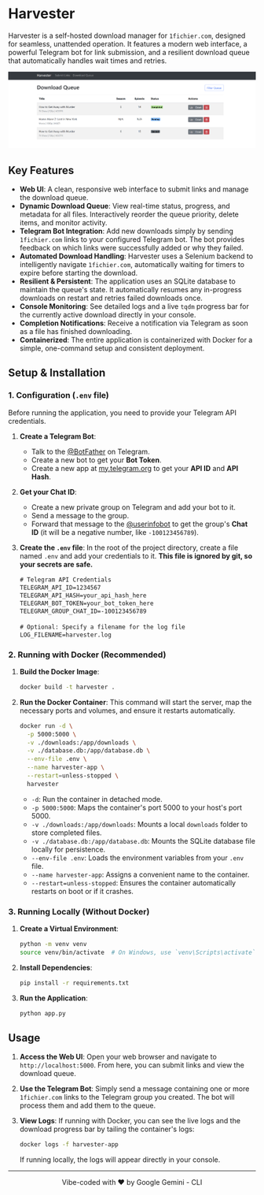# Harvester

Harvester is a self-hosted download manager for `1fichier.com`, designed for seamless, unattended operation. It features a modern web interface, a powerful Telegram bot for link submission, and a resilient download queue that automatically handles wait times and retries.

![Harvester Queue UI](./WebUI.png) 

## Key Features

-   **Web UI**: A clean, responsive web interface to submit links and manage the download queue.
-   **Dynamic Download Queue**: View real-time status, progress, and metadata for all files. Interactively reorder the queue priority, delete items, and monitor activity.
-   **Telegram Bot Integration**: Add new downloads simply by sending `1fichier.com` links to your configured Telegram bot. The bot provides feedback on which links were successfully added or why they failed.
-   **Automated Download Handling**: Harvester uses a Selenium backend to intelligently navigate `1fichier.com`, automatically waiting for timers to expire before starting the download.
-   **Resilient & Persistent**: The application uses an SQLite database to maintain the queue's state. It automatically resumes any in-progress downloads on restart and retries failed downloads once.
-   **Console Monitoring**: See detailed logs and a live `tqdm` progress bar for the currently active download directly in your console.
-   **Completion Notifications**: Receive a notification via Telegram as soon as a file has finished downloading.
-   **Containerized**: The entire application is containerized with Docker for a simple, one-command setup and consistent deployment.

## Setup & Installation

### 1. Configuration (`.env` file)

Before running the application, you need to provide your Telegram API credentials.

1.  **Create a Telegram Bot**:
    -   Talk to the [@BotFather](https://t.me/BotFather) on Telegram.
    -   Create a new bot to get your **Bot Token**.
    -   Create a new app at [my.telegram.org](https://my.telegram.org) to get your **API ID** and **API Hash**.

2.  **Get your Chat ID**:
    -   Create a new private group on Telegram and add your bot to it.
    -   Send a message to the group.
    -   Forward that message to the [@userinfobot](https://t.me/userinfobot) to get the group's **Chat ID** (it will be a negative number, like `-100123456789`).

3.  **Create the `.env` file**:
    In the root of the project directory, create a file named `.env` and add your credentials to it. **This file is ignored by git, so your secrets are safe.**

    ```env
    # Telegram API Credentials
    TELEGRAM_API_ID=1234567
    TELEGRAM_API_HASH=your_api_hash_here
    TELEGRAM_BOT_TOKEN=your_bot_token_here
    TELEGRAM_GROUP_CHAT_ID=-100123456789

    # Optional: Specify a filename for the log file
    LOG_FILENAME=harvester.log
    ```

### 2. Running with Docker (Recommended)

1.  **Build the Docker Image**:
    ```sh
    docker build -t harvester .
    ```

2.  **Run the Docker Container**:
    This command will start the server, map the necessary ports and volumes, and ensure it restarts automatically.

    ```sh
    docker run -d \
      -p 5000:5000 \
      -v ./downloads:/app/downloads \
      -v ./database.db:/app/database.db \
      --env-file .env \
      --name harvester-app \
      --restart=unless-stopped \
      harvester
    ```
    -   `-d`: Run the container in detached mode.
    -   `-p 5000:5000`: Maps the container's port 5000 to your host's port 5000.
    -   `-v ./downloads:/app/downloads`: Mounts a local `downloads` folder to store completed files.
    -   `-v ./database.db:/app/database.db`: Mounts the SQLite database file locally for persistence.
    -   `--env-file .env`: Loads the environment variables from your `.env` file.
    -   `--name harvester-app`: Assigns a convenient name to the container.
    -   `--restart=unless-stopped`: Ensures the container automatically restarts on boot or if it crashes.

### 3. Running Locally (Without Docker)

1.  **Create a Virtual Environment**:
    ```sh
    python -m venv venv
    source venv/bin/activate  # On Windows, use `venv\Scripts\activate`
    ```

2.  **Install Dependencies**:
    ```sh
    pip install -r requirements.txt
    ```

3.  **Run the Application**:
    ```sh
    python app.py
    ```

## Usage

1.  **Access the Web UI**:
    Open your web browser and navigate to `http://localhost:5000`. From here, you can submit links and view the download queue.

2.  **Use the Telegram Bot**:
    Simply send a message containing one or more `1fichier.com` links to the Telegram group you created. The bot will process them and add them to the queue.

3.  **View Logs**:
    If running with Docker, you can see the live logs and the download progress bar by tailing the container's logs:
    ```sh
    docker logs -f harvester-app
    ```
    If running locally, the logs will appear directly in your console.

---

<p align="center">
  Vibe-coded with ❤️ by Google Gemini - CLI
</p>
